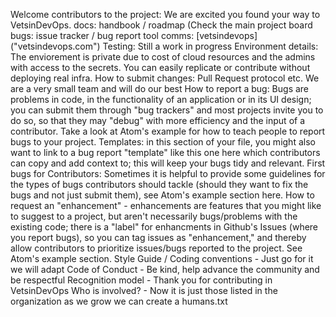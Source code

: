 Welcome contributors to the project: We are excited you found your way to VetsinDevOps.
   docs: handbook / roadmap (Check the main project board
   bugs: issue tracker / bug report tool
   comms: [vetsindevops] ("vetsindevops.com")
Testing: Still a work in progress
Environment details: The enviorement is private due to cost of cloud resources and the admins with access to the secrets. You can easily replicate or contribute without deploying real infra.
How to submit changes: Pull Request protocol etc. We are a very small team and will do our best
How to report a bug: Bugs are problems in code, in the functionality of an application or in its UI design; you can submit them through "bug trackers" and most projects invite you to do so, so that they may "debug" with more efficiency and the input of a contributor. Take a look at Atom's example for how to teach people to report bugs to your project.
Templates: in this section of your file, you might also want to link to a bug report "template" like this one here which contributors can copy and add context to; this will keep your bugs tidy and relevant.
First bugs for Contributors: Sometimes it is helpful to provide some guidelines for the types of bugs contributors should tackle (should they want to fix the bugs and not just submit them), see Atom's example section here.
How to request an "enhancement" - enhancements are features that you might like to suggest to a project, but aren't necessarily bugs/problems with the existing code; there is a "label" for enhancments in Github's Issues (where you report bugs), so you can tag issues as "enhancement," and thereby allow contributors to prioritize issues/bugs reported to the project. See Atom's example section.
Style Guide / Coding conventions - Just go for it we will adapt
Code of Conduct - Be kind, help advance the community and be respectful
Recognition model - Thank you for contributing in VetsinDevOps
Who is involved? - Now it is just those listed in the organization as we grow we can create a humans.txt
